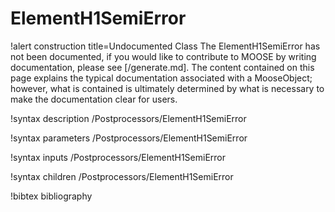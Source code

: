 <!-- MOOSE Documentation Stub: Remove this when content is added. -->

# ElementH1SemiError

!alert construction title=Undocumented Class
The ElementH1SemiError has not been documented, if you would like to contribute to MOOSE by
writing documentation, please see [/generate.md]. The content contained on this page explains
the typical documentation associated with a MooseObject; however, what is contained is ultimately
determined by what is necessary to make the documentation clear for users.

!syntax description /Postprocessors/ElementH1SemiError

!syntax parameters /Postprocessors/ElementH1SemiError

!syntax inputs /Postprocessors/ElementH1SemiError

!syntax children /Postprocessors/ElementH1SemiError

!bibtex bibliography

